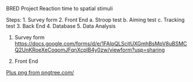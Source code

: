 BRED Project
Reaction time to spatial stimuli

Steps:
    1. Survey form
    2. Front End
        a. Stroop test
        b. Aiming test
        c. Tracking test
    3. Back End
    4. Database
    5. Data Analysis


1. Survey form
    https://docs.google.com/forms/d/e/1FAIpQLScitUXGmhBsMpV8uBSMCQ2UnKRoeXeCoqomJFqnXcpIB4y0zw/viewform?usp=sharing



2. Front End



<a href='https://pngtree.com/so/Plus'>Plus png from pngtree.com/</a>
